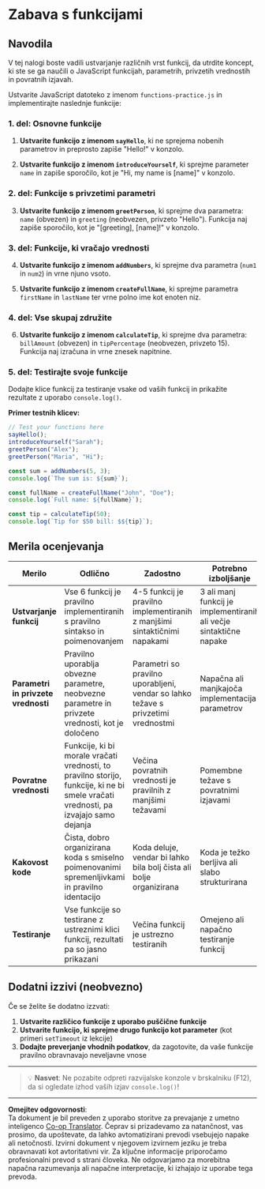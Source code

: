 <!--
CO_OP_TRANSLATOR_METADATA:
{
  "original_hash": "8328f58f4593b4671656ff8f4b2edbd9",
  "translation_date": "2025-10-25T00:18:56+00:00",
  "source_file": "2-js-basics/2-functions-methods/assignment.md",
  "language_code": "sl"
}
-->
# Zabava s funkcijami

## Navodila

V tej nalogi boste vadili ustvarjanje različnih vrst funkcij, da utrdite koncept, ki ste se ga naučili o JavaScript funkcijah, parametrih, privzetih vrednostih in povratnih izjavah.

Ustvarite JavaScript datoteko z imenom `functions-practice.js` in implementirajte naslednje funkcije:

### 1. del: Osnovne funkcije
1. **Ustvarite funkcijo z imenom `sayHello`**, ki ne sprejema nobenih parametrov in preprosto zapiše "Hello!" v konzolo.

2. **Ustvarite funkcijo z imenom `introduceYourself`**, ki sprejme parameter `name` in zapiše sporočilo, kot je "Hi, my name is [name]" v konzolo.

### 2. del: Funkcije s privzetimi parametri
3. **Ustvarite funkcijo z imenom `greetPerson`**, ki sprejme dva parametra: `name` (obvezen) in `greeting` (neobvezen, privzeto "Hello"). Funkcija naj zapiše sporočilo, kot je "[greeting], [name]!" v konzolo.

### 3. del: Funkcije, ki vračajo vrednosti
4. **Ustvarite funkcijo z imenom `addNumbers`**, ki sprejme dva parametra (`num1` in `num2`) in vrne njuno vsoto.

5. **Ustvarite funkcijo z imenom `createFullName`**, ki sprejme parametra `firstName` in `lastName` ter vrne polno ime kot enoten niz.

### 4. del: Vse skupaj združite
6. **Ustvarite funkcijo z imenom `calculateTip`**, ki sprejme dva parametra: `billAmount` (obvezen) in `tipPercentage` (neobvezen, privzeto 15). Funkcija naj izračuna in vrne znesek napitnine.

### 5. del: Testirajte svoje funkcije
Dodajte klice funkcij za testiranje vsake od vaših funkcij in prikažite rezultate z uporabo `console.log()`.

**Primer testnih klicev:**
```javascript
// Test your functions here
sayHello();
introduceYourself("Sarah");
greetPerson("Alex");
greetPerson("Maria", "Hi");

const sum = addNumbers(5, 3);
console.log(`The sum is: ${sum}`);

const fullName = createFullName("John", "Doe");
console.log(`Full name: ${fullName}`);

const tip = calculateTip(50);
console.log(`Tip for $50 bill: $${tip}`);
```

## Merila ocenjevanja

| Merilo | Odlično | Zadostno | Potrebno izboljšanje |
| ------ | -------- | -------- | -------------------- |
| **Ustvarjanje funkcij** | Vse 6 funkcij je pravilno implementiranih s pravilno sintakso in poimenovanjem | 4-5 funkcij je pravilno implementiranih z manjšimi sintaktičnimi napakami | 3 ali manj funkcij je implementiranih ali večje sintaktične napake |
| **Parametri in privzete vrednosti** | Pravilno uporablja obvezne parametre, neobvezne parametre in privzete vrednosti, kot je določeno | Parametri so pravilno uporabljeni, vendar so lahko težave s privzetimi vrednostmi | Napačna ali manjkajoča implementacija parametrov |
| **Povratne vrednosti** | Funkcije, ki bi morale vračati vrednosti, to pravilno storijo, funkcije, ki ne bi smele vračati vrednosti, pa izvajajo samo dejanja | Večina povratnih vrednosti je pravilnih z manjšimi težavami | Pomembne težave s povratnimi izjavami |
| **Kakovost kode** | Čista, dobro organizirana koda s smiselno poimenovanimi spremenljivkami in pravilno identacijo | Koda deluje, vendar bi lahko bila bolj čista ali bolje organizirana | Koda je težko berljiva ali slabo strukturirana |
| **Testiranje** | Vse funkcije so testirane z ustreznimi klici funkcij, rezultati pa so jasno prikazani | Večina funkcij je ustrezno testiranih | Omejeno ali napačno testiranje funkcij |

## Dodatni izzivi (neobvezno)

Če se želite še dodatno izzvati:

1. **Ustvarite različico funkcije z uporabo puščične funkcije**
2. **Ustvarite funkcijo, ki sprejme drugo funkcijo kot parameter** (kot primeri `setTimeout` iz lekcije)
3. **Dodajte preverjanje vhodnih podatkov**, da zagotovite, da vaše funkcije pravilno obravnavajo neveljavne vnose

---

> 💡 **Nasvet**: Ne pozabite odpreti razvijalske konzole v brskalniku (F12), da si ogledate izhod vaših izjav `console.log()`!

---

**Omejitev odgovornosti**:  
Ta dokument je bil preveden z uporabo storitve za prevajanje z umetno inteligenco [Co-op Translator](https://github.com/Azure/co-op-translator). Čeprav si prizadevamo za natančnost, vas prosimo, da upoštevate, da lahko avtomatizirani prevodi vsebujejo napake ali netočnosti. Izvirni dokument v njegovem izvirnem jeziku je treba obravnavati kot avtoritativni vir. Za ključne informacije priporočamo profesionalni prevod s strani človeka. Ne odgovarjamo za morebitna napačna razumevanja ali napačne interpretacije, ki izhajajo iz uporabe tega prevoda.